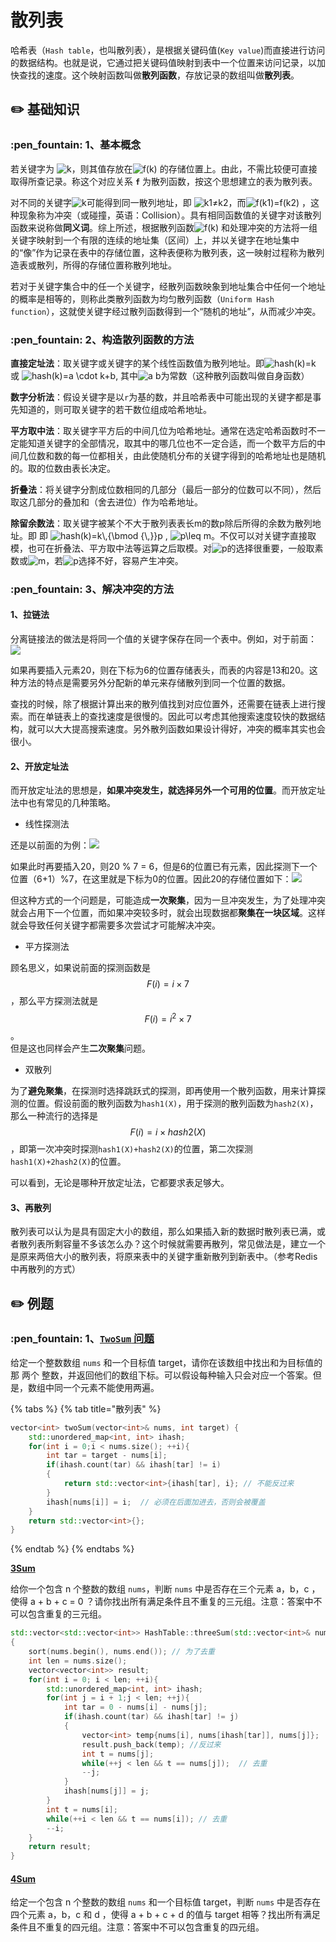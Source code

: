 # 散列表

哈希表（`Hash table`，也叫散列表），是根据关键码值(`Key value`)而直接进行访问的数据结构。也就是说，它通过把关键码值映射到表中一个位置来访问记录，以加快查找的速度。这个映射函数叫做**散列函数**，存放记录的数组叫做**散列表**。

## :pencil2: 基础知识

### :pen\_fountain: 1、基本概念

若关键字为 ![k](https://math.jianshu.com/math?formula=k)，则其值存放在![f(k)](https://math.jianshu.com/math?formula=f\(k\)) 的存储位置上。由此，不需比较便可直接取得所查记录。称这个对应关系 **`f`** 为散列函数，按这个思想建立的表为散列表。

对不同的关键字![k](https://math.jianshu.com/math?formula=k)可能得到同一散列地址，即 ![k1≠k2](https://math.jianshu.com/math?formula=k1%E2%89%A0k2)，而![f(k1)=f(k2)](https://math.jianshu.com/math?formula=f\(k1\)%3Df\(k2\)) ，这种现象称为冲突（或碰撞，英语：Collision）。具有相同函数值的关键字对该散列函数来说称做**同义词**。综上所述，根据散列函数![f(k)](https://math.jianshu.com/math?formula=f\(k\)) 和处理冲突的方法将一组关键字映射到一个有限的连续的地址集（区间）上，并以关键字在地址集中的“像”作为记录在表中的存储位置，这种表便称为散列表，这一映射过程称为散列造表或散列，所得的存储位置称散列地址。

若对于关键字集合中的任一个关键字，经散列函数映象到地址集合中任何一个地址的概率是相等的，则称此类散列函数为均匀散列函数（`Uniform Hash function`），这就使关键字经过散列函数得到一个“随机的地址”，从而减少冲突。

### :pen\_fountain: 2、构造散列函数的方法

**直接定址法**：取关键字或关键字的某个线性函数值为散列地址。即![hash(k)=k](https://math.jianshu.com/math?formula=hash\(k\)%3Dk) 或 ![hash(k)=a \cdot k+b](https://math.jianshu.com/math?formula=hash\(k\)%3Da%20%5Ccdot%20k%2Bb), 其中![a b](https://math.jianshu.com/math?formula=a%20b)为常数（这种散列函数叫做自身函数）

&#x20;**数字分析法**：假设关键字是以`r`为基的数，并且哈希表中可能出现的关键字都是事先知道的，则可取关键字的若干数位组成哈希地址。

&#x20;**平方取中法**：取关键字平方后的中间几位为哈希地址。通常在选定哈希函数时不一定能知道关键字的全部情况，取其中的哪几位也不一定合适，而一个数平方后的中间几位数和数的每一位都相关，由此使随机分布的关键字得到的哈希地址也是随机的。取的位数由表长决定。

&#x20;**折叠法**：将关键字分割成位数相同的几部分（最后一部分的位数可以不同），然后取这几部分的叠加和（舍去进位）作为哈希地址。

&#x20;**除留余数法**：取关键字被某个不大于散列表表长m的数p除后所得的余数为散列地址。即 即 ![hash(k)=k\\,{\bmod {\\,\}}p](https://math.jianshu.com/math?formula=hash\(k\)%3Dk%5C%2C%7B%5Cbmod%20%7B%5C%2C%7D%7Dp) , ![p\leq m](https://math.jianshu.com/math?formula=p%5Cleq%20m)。不仅可以对关键字直接取模，也可在折叠法、平方取中法等运算之后取模。对![p](https://math.jianshu.com/math?formula=p)的选择很重要，一般取素数或![m](https://math.jianshu.com/math?formula=m)，若![p](https://math.jianshu.com/math?formula=p)选择不好，容易产生冲突。

### :pen\_fountain: 3、解决冲突的方法

#### **1、拉链法**

分离链接法的做法是将同一个值的关键字保存在同一个表中。例如，对于前面：![](https://picb.zhimg.com/80/v2-1e86436d4dcfa68069e7b54e6bf509dc_720w.png)

如果再要插入元素20，则在下标为6的位置存储表头，而表的内容是13和20。这种方法的特点是需要另外分配新的单元来存储散列到同一个位置的数据。

查找的时候，除了根据计算出来的散列值找到对应位置外，还需要在链表上进行搜索。而在单链表上的查找速度是很慢的。因此可以考虑其他搜索速度较快的数据结构，就可以大大提高搜索速度。另外散列函数如果设计得好，冲突的概率其实也会很小。

#### 2、开放定址法

而开放定址法的思想是，**如果冲突发生，就选择另外一个可用的位置**。而开放定址法中也有常见的几种策略。

* 线性探测法

还是以前面的为例：![](https://pic1.zhimg.com/80/v2-eb2f4af3fa8ab2661fa088db9e6d93be_720w.png)

如果此时再要插入20，则20 % 7 = 6，但是6的位置已有元素，因此探测下一个位置（6+1）%7，在这里就是下标为0的位置。因此20的存储位置如下：![](https://pic3.zhimg.com/80/v2-5d6efab2fb66d73f36fb3dfa627bafd8_720w.png)

但这种方式的一个问题是，可能造成**一次聚集**，因为一旦冲突发生，为了处理冲突就会占用下一个位置，而如果冲突较多时，就会出现数据都**聚集在一块区域**。这样就会导致任何关键字都需要多次尝试才可能解决冲突。

* 平方探测法

顾名思义，如果说前面的探测函数是 $$F(i)=i\times 7$$ ，那么平方探测法就是$$F(i)=i^2\times 7$$。\
但是这也同样会产生**二次聚集**问题。

* 双散列

为了**避免聚集**，在探测时选择跳跃式的探测，即再使用一个散列函数，用来计算探测的位置。假设前面的散列函数为`hash1(X)`，用于探测的散列函数为`hash2(X)`，那么一种流行的选择是$$F(i)=i\times hash2(X)$$，即第一次冲突时探测`hash1(X)+hash2(X)`的位置，第二次探测`hash1(X)+2hash2(X)`的位置。

可以看到，无论是哪种开放定址法，它都要求表足够大。

#### **3、再散列**

散列表可以认为是具有固定大小的数组，那么如果插入新的数据时散列表已满，或者散列表所剩容量不多该怎么办？这个时候就需要再散列，常见做法是，建立一个是原来两倍大小的散列表，将原来表中的关键字重新散列到新表中。（参考Redis中再散列的方式）

## :pencil2: 例题

### :pen\_fountain: 1、[`TwoSum` 问题](https://leetcode-cn.com/problems/two-sum/)

给定一个整数数组 `nums` 和一个目标值 target，请你在该数组中找出和为目标值的那 两个 整数，并返回他们的数组下标。可以假设每种输入只会对应一个答案。但是，数组中同一个元素不能使用两遍。

{% tabs %}
{% tab title="散列表" %}
```cpp
vector<int> twoSum(vector<int>& nums, int target) {
    std::unordered_map<int, int> ihash;
    for(int i = 0;i < nums.size(); ++i){
        int tar = target - nums[i];
        if(ihash.count(tar) && ihash[tar] != i)
        {
            return std::vector<int>{ihash[tar], i}; // 不能反过来
        }
        ihash[nums[i]] = i;  // 必须在后面加进去，否则会被覆盖
    }
    return std::vector<int>{};
}
```
{% endtab %}
{% endtabs %}

[**3Sum**](https://leetcode-cn.com/problems/3sum/)

给你一个包含 n 个整数的数组 `nums`，判断 `nums` 中是否存在三个元素 a，b，c ，使得 a + b + c = 0 ？请你找出所有满足条件且不重复的三元组。注意：答案中不可以包含重复的三元组。

```cpp
std::vector<std::vector<int>> HashTable::threeSum(std::vector<int>& nums)
{
    sort(nums.begin(), nums.end()); // 为了去重
    int len = nums.size();
    vector<vector<int>> result;
    for(int i = 0; i < len; ++i){
        std::unordered_map<int, int> ihash;
        for(int j = i + 1;j < len; ++j){
            int tar = 0 - nums[i] - nums[j];
            if(ihash.count(tar) && ihash[tar] != j)
            {
                vector<int> temp{nums[i], nums[ihash[tar]], nums[j]};
                result.push_back(temp); //反过来
                int t = nums[j];
                while(++j < len && t == nums[j]);  // 去重
                --j;
            }
            ihash[nums[j]] = j;
        }
        int t = nums[i];
        while(++i < len && t == nums[i]); // 去重
        --i;
    }
    return result;
}
```

#### [**4Sum**](https://leetcode-cn.com/problems/4sum/)

给定一个包含 n 个整数的数组 `nums` 和一个目标值 target，判断 `nums` 中是否存在四个元素 a，b，c 和 d ，使得 a + b + c + d 的值与 target 相等？找出所有满足条件且不重复的四元组。注意：答案中不可以包含重复的四元组。

####




